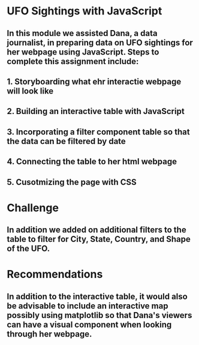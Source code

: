 # UFO Sightings with JavaScript
## In this module we assisted Dana, a data journalist, in preparing data on UFO sightings for her webpage using JavaScript. Steps to complete this assignment include:
## 1. Storyboarding what ehr interactie webpage will look like
## 2. Building an interactive table with JavaScript
## 3. Incorporating a filter component table so that the data can be filtered by date
## 4. Connecting the table to her html webpage
## 5. Cusotmizing the page with CSS

# Challenge
## In addition we added on additional filters to the table to filter for City, State, Country, and Shape of the UFO.

# Recommendations
## In addition to the interactive table, it would also be advisable to include an interactive map possibly using matplotlib so that Dana's viewers can have a visual component when looking through her webpage. 
